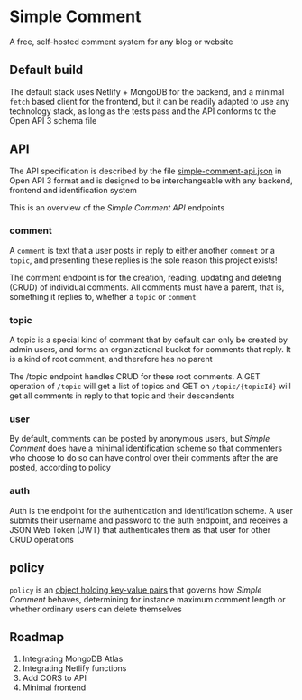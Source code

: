 # Simple Comment

A free, self-hosted comment system for any blog or website

## Default build

The default stack uses Netlify + MongoDB for the backend, and a minimal `fetch` based client for the frontend, but it can be readily adapted to use any technology stack, as long as the tests pass and the API conforms to the Open API 3 schema file

## API

The API specification is described by the file [simple-comment-api.json](./src/schema/simple-comment-api.json) in Open API 3 format and is designed to be interchangeable with any backend, frontend and identification system

This is an overview of the *Simple Comment API* endpoints

### comment

A `comment` is text that a user posts in reply to either another `comment` or a `topic`, and presenting these replies is the sole reason this project exists!

The comment endpoint is for the creation, reading, updating and deleting (CRUD) of individual comments. All comments must have a parent, that is, something it replies to, whether a `topic` or `comment`

### topic

A topic is a special kind of comment that by default can only be created by admin users, and forms an organizational bucket for comments that reply. It is a kind of root comment, and therefore has no parent

The /topic endpoint handles CRUD for these root comments. A GET operation of `/topic` will get a list of topics and GET on `/topic/{topicId}` will get all comments in reply to that topic and their descendents

### user

By default, comments can be posted by anonymous users, but *Simple Comment* does have a minimal identification scheme so that commenters who choose to do so can have control over their comments after the are posted, according to policy

### auth

Auth is the endpoint for the authentication and identification scheme. A user submits their username and password to the auth endpoint, and receives a JSON Web Token (JWT) that authenticates them as that user for other CRUD operations

## policy

`policy` is an [object holding key-value pairs](./src/policy.ts) that governs how *Simple Comment* behaves, determining for instance maximum comment length or whether ordinary users can delete themselves

## Roadmap

1. Integrating MongoDB Atlas
1. Integrating Netlify functions
1. Add CORS to API
1. Minimal frontend
